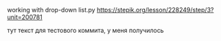 working with drop-down list.py     https://stepik.org/lesson/228249/step/3?unit=200781


тут текст для тестового коммита, у меня получилось